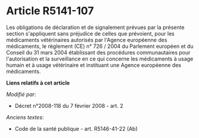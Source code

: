 # Article R5141-107

Les obligations de déclaration et de signalement prévues par la présente section s'appliquent sans préjudice de celles que
prévoient, pour les médicaments vétérinaires autorisés par l'Agence européenne des médicaments, le règlement (CE) n° 726 /
2004 du Parlement européen et du Conseil du 31 mars 2004 établissant des procédures communautaires pour l'autorisation et la
surveillance en ce qui concerne les médicaments à usage humain et à usage vétérinaire et instituant une Agence européenne des
médicaments.

**Liens relatifs à cet article**

_Modifié par_:

  - Décret n°2008-118 du 7 février 2008 - art. 2

_Anciens textes_:

  - Code de la santé publique - art. R5146-41-22 (Ab)
